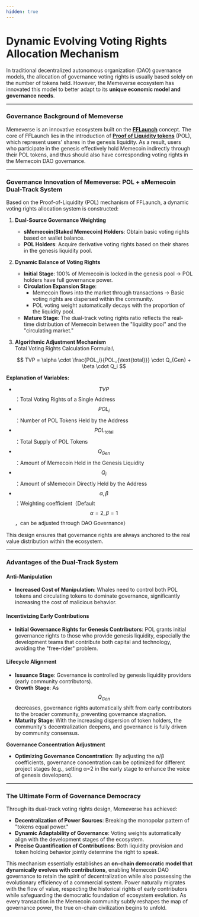 ```yaml
---
hidden: true
---
```


# Dynamic Evolving Voting Rights Allocation Mechanism

In traditional decentralized autonomous organization (DAO) governance models, the allocation of governance voting rights is usually based solely on the number of tokens held. However, the Memeverse ecosystem has innovated this model to better adapt to its **unique economic model and governance needs**.

***

### **Governance Background of Memeverse**

Memeverse is an innovative ecosystem built on the [**FFLaunch**](../../../fflaunch/) concept. The core of FFLaunch lies in the introduction of [**Proof of Liquidity tokens**](../../../fflaunch/proof-of-liquidity-token/) (POL), which represent users' shares in the genesis liquidity. As a result, users who participate in the genesis effectively hold Memecoin indirectly through their POL tokens, and thus should also have corresponding voting rights in the Memecoin DAO governance.

***

### **Governance Innovation of Memeverse: POL + sMemecoin Dual-Track System**

Based on the Proof-of-Liquidity (POL) mechanism of FFLaunch, a dynamic voting rights allocation system is constructed:

1. **Dual-Source Governance Weighting**
   * **sMemecoin(Staked Memecoin) Holders**: Obtain basic voting rights based on wallet balance.
   * **POL Holders**: Acquire derivative voting rights based on their shares in the genesis liquidity pool.
2. **Dynamic Balance of Voting Rights**
   * **Initial Stage**: 100% of Memecoin is locked in the genesis pool → POL holders have full governance power.
   * **Circulation Expansion Stage**:
     * Memecoin flows into the market through transactions → Basic voting rights are dispersed within the community.
     * POL voting weight automatically decays with the proportion of the liquidity pool.
   * **Mature Stage**: The dual-track voting rights ratio reflects the real-time distribution of Memecoin between the "liquidity pool" and the "circulating market."
3.  **Algorithmic Adjustment Mechanism**\
    Total Voting Rights Calculation Formula:\


    $$
    TVP = \alpha \cdot \frac{POL_i}{POL_{\text{total}}} \cdot Q_{Gen} + \beta \cdot Q_i
    $$

**Explanation of Variables:**

* $$TVP$$：Total Voting Rights of a Single Address
* $$POL_{i}$$：Number of POL Tokens Held by the Address
* $$POL_{\text {total}}$$：Total Supply of POL Tokens
* $$Q_{Gen}$$：Amount of Memecoin Held in the Genesis Liquidity
* $$Q_i$$：Amount of sMemecoin Directly Held by the Address
* $$\alpha, \beta$$：Weighting coefficient（Default $$\alpha = 2,\beta = 1$$，can be adjusted through DAO Governance）

This design ensures that governance rights are always anchored to the real value distribution within the ecosystem.

***

### **Advantages of the Dual-Track System**

#### **Anti-Manipulation**

* **Increased Cost of Manipulation**: Whales need to control both POL tokens and circulating tokens to dominate governance, significantly increasing the cost of malicious behavior.

#### **Incentivizing Early Contributions**

* **Initial Governance Rights for Genesis Contributors**: POL grants initial governance rights to those who provide genesis liquidity, especially the development teams that contribute both capital and technology, avoiding the "free-rider" problem.

#### **Lifecycle Alignment**

* **Issuance Stage**: Governance is controlled by genesis liquidity providers (early community contributors).
* **Growth Stage**: As $$Q_{Gen}$$​ decreases, governance rights automatically shift from early contributors to the broader community, preventing governance stagnation.
* **Maturity Stage**: With the increasing dispersion of token holders, the community's decentralization deepens, and governance is fully driven by community consensus.

**Governance Concentration Adjustment**

* **Optimizing Governance Concentration**: By adjusting the α/β coefficients, governance concentration can be optimized for different project stages (e.g., setting α=2 in the early stage to enhance the voice of genesis developers).

***

### **The Ultimate Form of Governance Democracy**

Through its dual-track voting rights design, Memeverse has achieved:

* **Decentralization of Power Sources**: Breaking the monopolar pattern of "tokens equal power."
* **Dynamic Adaptability of Governance**: Voting weights automatically align with the development stages of the ecosystem.
* **Precise Quantification of Contributions**: Both liquidity provision and token holding behavior jointly determine the right to speak.

This mechanism essentially establishes an **on-chain democratic model that dynamically evolves with contributions**, enabling Memecoin DAO governance to retain the spirit of decentralization while also possessing the evolutionary efficiency of a commercial system. Power naturally migrates with the flow of value, respecting the historical rights of early contributors while safeguarding the democratic foundation of ecosystem evolution. As every transaction in the Memecoin community subtly reshapes the map of governance power, the true on-chain civilization begins to unfold.
